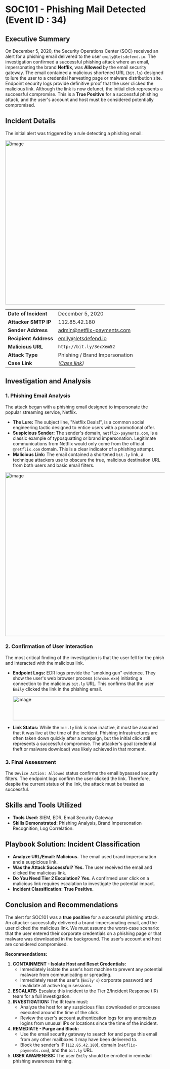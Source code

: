 # SOC101 - Phishing Mail Detected (Event ID : 34)

## Executive Summary

On December 5, 2020, the Security Operations Center (SOC) received an alert for a phishing email delivered to the user `emily@letsdefend.io`. The investigation confirmed a successful phishing attack where an email, impersonating the brand **Netflix**, was **Allowed** by the email security gateway. The email contained a malicious shortened URL (`bit.ly`) designed to lure the user to a credential harvesting page or malware distribution site. Endpoint security logs provide definitive proof that the user clicked the malicious link. Although the link is now defunct, the initial click represents a successful compromise. This is a **True Positive** for a successful phishing attack, and the user's account and host must be considered potentially compromised.

## Incident Details

The initial alert was triggered by a rule detecting a phishing email:

<img width="1472" height="517" alt="image" src="https://github.com/user-attachments/assets/3ffd732b-2b96-4fe1-a6c4-bad31eeaa2e6" />

| | |
| :--- | :--- |
| **Date of Incident**| December 5, 2020 |
| **Attacker SMTP IP**| 112.85.42.180 |
| **Sender Address**| admin@netflix-payments.com |
| **Recipient Address**| emily@letsdefend.io |
| **Malicious URL**| `http://bit.ly/3ecXem52` |
| **Attack Type**| Phishing / Brand Impersonation |
| **Case Link**| *([Case link](https://app.letsdefend.io/case-management/casedetail/sohankanna/34))* |

## Investigation and Analysis

### 1. Phishing Email Analysis

The attack began with a phishing email designed to impersonate the popular streaming service, Netflix.
*   **The Lure:** The subject line, "Netflix Deals!", is a common social engineering tactic designed to entice users with a promotional offer.
*   **Suspicious Sender:** The sender's domain, `netflix-payments.com`, is a classic example of typosquatting or brand impersonation. Legitimate communications from Netflix would only come from the official `@netflix.com` domain. This is a clear indicator of a phishing attempt.
*   **Malicious Link:** The email contained a shortened `bit.ly` link, a technique attackers use to obscure the true, malicious destination URL from both users and basic email filters.

<img width="1490" height="516" alt="image" src="https://github.com/user-attachments/assets/0fecf58b-28de-4a2e-9107-4714331e9cd3" />

### 2. Confirmation of User Interaction

The most critical finding of the investigation is that the user fell for the phish and interacted with the malicious link.
*   **Endpoint Logs:** EDR logs provide the "smoking gun" evidence. They show the user's web browser process (`chrome.exe`) initiating a connection to the malicious `bit.ly` URL. This confirms that the user `Emily` clicked the link in the phishing email.

    <img width="994" height="76" alt="image" src="https://github.com/user-attachments/assets/2f0d1919-51d9-4f24-aa25-a356191c9c66" />
*   **Link Status:** While the `bit.ly` link is now inactive, it must be assumed that it was live at the time of the incident. Phishing infrastructures are often taken down quickly after a campaign, but the initial click still represents a successful compromise. The attacker's goal (credential theft or malware download) was likely achieved in that moment.

### 3. Final Assessment

The `Device Action: Allowed` status confirms the email bypassed security filters. The endpoint logs confirm the user clicked the link. Therefore, despite the current status of the link, the attack must be treated as successful.

## Skills and Tools Utilized

*   **Tools Used:** SIEM, EDR, Email Security Gateway
*   **Skills Demonstrated:** Phishing Analysis, Brand Impersonation Recognition, Log Correlation.

## Playbook Solution: Incident Classification

*   **Analyze URL/Email:** **Malicious.** The email used brand impersonation and a suspicious link.
*   **Was the Attack Successful?** **Yes.** The user received the email and clicked the malicious link.
*   **Do You Need Tier 2 Escalation?** **Yes.** A confirmed user click on a malicious link requires escalation to investigate the potential impact.
*   **Incident Classification:** **True Positive.**

## Conclusion and Recommendations

The alert for SOC101 was a **true positive** for a successful phishing attack. An attacker successfully delivered a brand-impersonating email, and the user clicked the malicious link. We must assume the worst-case scenario: that the user entered their corporate credentials on a phishing page or that malware was downloaded in the background. The user's account and host are considered compromised.

**Recommendations:**

1.  **CONTAINMENT - Isolate Host and Reset Credentials:**
    *   Immediately isolate the user's host machine to prevent any potential malware from communicating or spreading.
    *   Immediately reset the user's (`Emily's`) corporate password and invalidate all active login sessions.
2.  **ESCALATE:** Escalate this incident to the Tier 2/Incident Response (IR) team for a full investigation.
3.  **INVESTIGATION:** The IR team must:
    *   Analyze the host for any suspicious files downloaded or processes executed around the time of the click.
    *   Review the user's account authentication logs for any anomalous logins from unusual IPs or locations since the time of the incident.
4.  **REMEDIATE - Purge and Block:**
    *   Use the email security gateway to search for and purge this email from any other mailboxes it may have been delivered to.
    *   Block the sender's IP (`112.85.42.180`), domain (`netflix-payments.com`), and the `bit.ly` URL.
5.  **USER AWARENESS:** The user `Emily` should be enrolled in remedial phishing awareness training.

